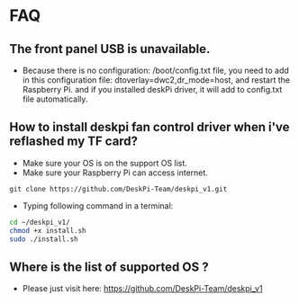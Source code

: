 # FAQ 
## The front panel USB is unavailable.
* Because there is no configuration: /boot/config.txt file, you need to add in this configuration file: dtoverlay=dwc2,dr_mode=host, and restart the Raspberry Pi. and if you installed deskPi driver, it will add to config.txt file automatically. 

## How to install deskpi fan control driver when i've reflashed my TF card? 
* Make sure your OS is on the support OS list.
* Make sure your Raspberry Pi can access internet.
```
git clone https://github.com/DeskPi-Team/deskpi_v1.git
```

* Typing following command in a terminal:
```bash
cd ~/deskpi_v1/
chmod +x install.sh
sudo ./install.sh
```
## Where is the list of supported OS ?
* Please just visit here: https://github.com/DeskPi-Team/deskpi_v1
